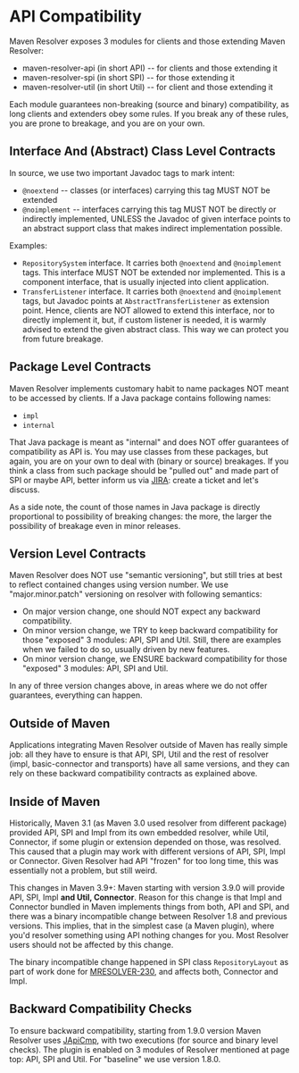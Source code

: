 # API Compatibility

<!--
Licensed to the Apache Software Foundation (ASF) under one
or more contributor license agreements.  See the NOTICE file
distributed with this work for additional information
regarding copyright ownership.  The ASF licenses this file
to you under the Apache License, Version 2.0 (the
"License"); you may not use this file except in compliance
with the License.  You may obtain a copy of the License at

    http://www.apache.org/licenses/LICENSE-2.0

Unless required by applicable law or agreed to in writing,
software distributed under the License is distributed on an
"AS IS" BASIS, WITHOUT WARRANTIES OR CONDITIONS OF ANY
KIND, either express or implied.  See the License for the
specific language governing permissions and limitations
under the License.
-->

Maven Resolver exposes 3 modules for clients and those extending Maven Resolver:
* maven-resolver-api (in short API) -- for clients and those extending it
* maven-resolver-spi (in short SPI) -- for those extending it
* maven-resolver-util (in short Util) -- for client and those extending it

Each module guarantees non-breaking (source and binary) compatibility, as long
clients and extenders obey some rules. If you break any of these rules, you are
prone to breakage, and you are on your own.

## Interface And (Abstract) Class Level Contracts

In source, we use two important Javadoc tags to mark intent:
* `@noextend` -- classes (or interfaces) carrying this tag MUST NOT be extended
* `@noimplement` -- interfaces carrying this tag MUST NOT be directly or indirectly implemented, 
  UNLESS the Javadoc of given interface points to an abstract support class that makes indirect
  implementation possible.

Examples:

* `RepositorySystem` interface. It carries both `@noextend` and `@noimplement` tags. This interface
  MUST NOT be extended nor implemented. This is a component interface, that is usually injected into
  client application.
* `TransferListener` interface. It carries both `@noextend` and `@noimplement` tags, but Javadoc
  points at `AbstractTransferListener` as extension point. Hence, clients are NOT allowed to extend
  this interface, nor to directly implement it, but, if custom listener is needed, it is warmly
  advised to extend the given abstract class. This way we can protect you from future breakage.

## Package Level Contracts

Maven Resolver implements customary habit to name packages NOT meant to be accessed by clients. 
If a Java package contains following names:

* `impl`
* `internal`

That Java package is meant as "internal" and does NOT offer guarantees of compatibility as API is. You
may use classes from these packages, but again, you are on your own to deal with (binary or source)
breakages. If you think a class from such package should be "pulled out" and made part of SPI or
maybe API, better inform us via [JIRA](https://issues.apache.org/jira/projects/MRESOLVER): create a
ticket and let's discuss.

As a side note, the count of those names in Java package is directly proportional to possibility of 
breaking changes: the more, the larger the possibility of breakage even in minor releases.

## Version Level Contracts

Maven Resolver does NOT use "semantic versioning", but still tries at best to reflect contained
changes using version number. We use "major.minor.patch" versioning on resolver with following 
semantics:

* On major version change, one should NOT expect any backward compatibility.
* On minor version change, we TRY to keep backward compatibility for those "exposed" 3 modules: 
  API, SPI and Util. Still, there are examples when we failed to do so, usually driven by new 
  features.
* On minor version change, we ENSURE backward compatibility for those "exposed" 3 modules: API, 
  SPI and Util.

In any of three version changes above, in areas where we do not offer guarantees, everything
can happen.

## Outside of Maven

Applications integrating Maven Resolver outside of Maven has really simple job: all they have to
ensure is that API, SPI, Util and the rest of resolver (impl, basic-connector and transports)
have all same versions, and they can rely on  these backward compatibility contracts as explained
above.

## Inside of Maven

Historically, Maven 3.1 (as Maven 3.0 used resolver from different package) provided API, SPI 
and Impl from its own embedded resolver, while Util, Connector, if some plugin or extension
depended on those, was resolved. This caused that a plugin may work with different versions
of API, SPI, Impl or Connector. Given Resolver had API "frozen" for too long time, this was essentially
not a problem, but still weird.

This changes in Maven 3.9+: Maven starting with version 3.9.0 will provide API, SPI, Impl 
**and Util, Connector**. Reason for this change is that Impl and Connector bundled in Maven 
implements things from both, API and SPI, and there was a binary incompatible change between 
Resolver 1.8 and previous versions. This implies, that in the simplest case (a Maven plugin), 
where you'd resolver something using API nothing changes for you. Most Resolver users should 
not be affected by this change.

The binary incompatible change happened in SPI class `RepositoryLayout` as part of work done for 
[MRESOLVER-230](https://issues.apache.org/jira/browse/MRESOLVER-230), and affects both, Connector
and Impl.

## Backward Compatibility Checks

To ensure backward compatibility, starting from 1.9.0 version Maven Resolver uses 
[JApiCmp](https://siom79.github.io/japicmp/MavenPlugin.html),
with two executions (for source and binary level checks). The plugin is enabled on 3 modules of
Resolver mentioned at page top: API, SPI and Util. For "baseline" we use version 1.8.0.
